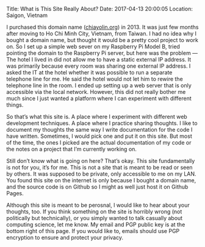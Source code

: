 Title: What is This Site Really About?
Date: 2017-04-13 20:00:05
Location: Saigon, Vietnam

I purchased this domain name ([chiayolin.org](http://chiayolin.org)) in 2013. 
It was just few months after moving to Ho Chi Minh City, Vietnam, from Taiwan. 
I had no idea why I bought a domain name, but thought it would be a pretty cool 
project to work on. So I set up a simple web sever on my Raspberry Pi Model B,
tried pointing the domain to the Raspberry Pi server, but here was the problem — 
The hotel I lived in did not allow me to have a static external IP address. It 
was primarily because every room was sharing one external IP address. I asked 
the IT at the hotel whether it was possible to run a separate telephone line for 
me. He said the hotel would not let him to rewire the telephone line in the 
room. I ended up setting up a web server that is only accessible via the local 
network. However, this did not really bother me much since I just wanted a 
platform where I can experiment with different things. 

So that’s what this site is. A place where I experiment with different web 
development techniques. A place where I practice sharing thoughts. I like 
to document my thoughts the same way I write documentation for the code I have 
written. Sometimes, I would pick one and put it on this site. But most of the 
time, the ones I picked are the actual documentation of my code or the notes on
a project that I’m currently working on. 

Still don’t know what is going on here? That’s okay. This site fundamentally is
not for you, it’s for me. This is not a site that is meant to be read or seen 
by others. It was supposed to be private, only accessible to me on my LAN. 
You found this site on the internet is only because I bought a domain name, and
the source code is on Github so I might as well just host it on Github Pages.

Although this site is meant to be perosnal, I would like to hear about your 
thoughts, too. If you think something on the site is horribly wrong (not 
politically but technically), or you simply wanted to talk casually about 
computing science, let me know. My email and PGP public key is at the 
bottom right of this page. If you would like to, emails should use PGP 
encryption to ensure and protect your privacy.
